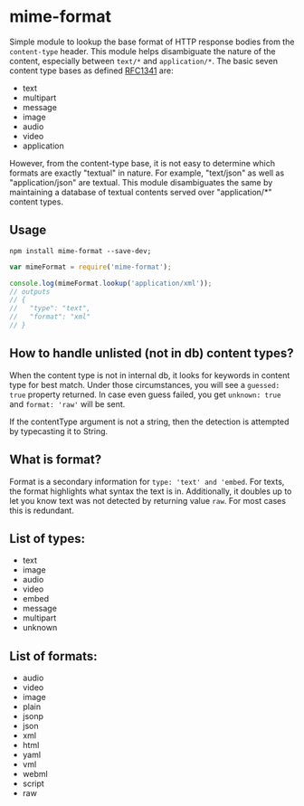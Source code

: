 # mime-format

Simple module to lookup the base format of HTTP response bodies from the `content-type` header. This module helps disambiguate the nature of the content, especially between `text/*` and `application/*`. The basic seven content type bases as defined [RFC1341](https://www.w3.org/Protocols/rfc1341/4_Content-Type.html) are:

- text
- multipart
- message
- image
- audio
- video
- application

However, from the content-type base, it is not easy to determine which formats are exactly "textual" in nature. For example, "text/json" as well as "application/json" are textual. This module disambiguates the same by maintaining a database of textual contents served over "application/*" content types.

## Usage

```terminal
npm install mime-format --save-dev;
```

```javascript
var mimeFormat = require('mime-format');

console.log(mimeFormat.lookup('application/xml'));
// outputs
// {
//   "type": "text",
//   "format": "xml"
// }
```

## How to handle unlisted (not in db) content types?

When the content type is not in internal db, it looks for keywords in content type for best match. Under those
circumstances, you will see a `guessed: true` property returned. In case even guess failed, you get `unknown: true` and
`format: 'raw'` will be sent.

If the contentType argument is not a string, then the detection is attempted by typecasting it to String.

## What is format?

Format is a secondary information for `type: 'text' and 'embed`. For texts, the format highlights what syntax the text
is in. Additionally, it doubles up to let you know text was not detected by returning value `raw`. For most cases this
is redundant.

## List of types:

- text
- image
- audio
- video
- embed
- message
- multipart
- unknown

## List of formats:

- audio
- video
- image
- plain
- jsonp
- json
- xml
- html
- yaml
- vml
- webml
- script
- raw

